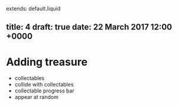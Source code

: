 extends: default.liquid

title: 4
draft: true
date: 22 March 2017 12:00 +0000
---

# Adding treasure

- collectables
- collide with collectables
- collectable progress bar
- appear at random
